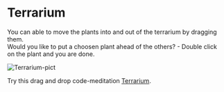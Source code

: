 # Terrarium

You can able to move the plants into and out of the terrarium by dragging them.<br>
Would you like to put a choosen plant ahead of the others? - Double click on the plant and you are done.

![Terrarium-pict](https://github.com/samulikn/web-dev-for-beginners/blob/main/terrarium/images/terrarium.png)

Try this drag and drop code-meditation [Terrarium](index.html).
